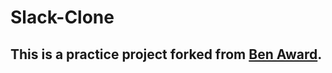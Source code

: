 # Slack-Clone

## This is a practice project forked from [Ben Award](https://www.youtube.com/watch?v=BpEw1PNdvkg).

